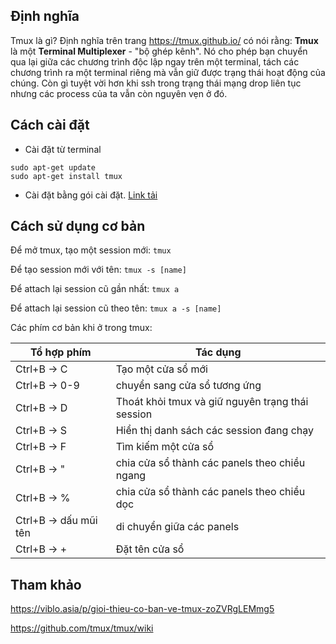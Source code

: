 
## Định nghĩa 

Tmux là gì?
Định nghĩa trên trang https://tmux.github.io/ có nói rằng: **Tmux** là một **Terminal Multiplexer** - "bộ ghép kênh". Nó cho phép bạn chuyển qua lại giữa các chương trình độc lập ngay trên một terminal, tách các chương trình ra một terminal riêng mà vẫn giữ được trạng thái hoạt động của chúng. Còn gì tuyệt vời hơn khi ssh trong trạng thái mạng drop liên tục nhưng các process của ta vẫn còn nguyên vẹn ở đó. 

## Cách cài đặt 

- Cài đặt từ terminal 
````
sudo apt-get update
sudo apt-get install tmux
````
- Cài đặt bằng gói cài đặt. [Link tải](https://github.com/tmux/tmux/releases/download/2.0/tmux-2.0.tar.gz)

## Cách sử dụng cơ bản 

Để mở tmux, tạo một session mới: ``tmux``

Để tạo session mới với tên: ``tmux -s [name]``

Để attach lại session cũ gần nhất: ``tmux a``

Để attach lại session cũ theo tên: ``tmux a -s [name]``

Các phím cơ bản khi ở trong tmux: 

| Tổ hợp phím|Tác dụng  |
| -----------|--------- |
| Ctrl+B -> C | Tạo một cửa sổ mới |
| Ctrl+B -> 0-9 | chuyển sang cửa sổ tương ứng |
| Ctrl+B -> D | Thoát khỏi tmux và giữ nguyên trạng thái session |
| Ctrl+B -> S | Hiển thị danh sách các session đang chạy |
| Ctrl+B -> F | Tìm kiếm một cửa sổ |
| Ctrl+B -> " | chia cửa sổ thành các panels theo chiều ngang |
| Ctrl+B -> % | chia cửa sổ thành các panels theo chiều dọc |
| Ctrl+B -> dấu mũi tên | di chuyển giữa các panels |
| Ctrl+B -> + | Đặt tên cửa sổ |

## Tham khảo

https://viblo.asia/p/gioi-thieu-co-ban-ve-tmux-zoZVRgLEMmg5

https://github.com/tmux/tmux/wiki
